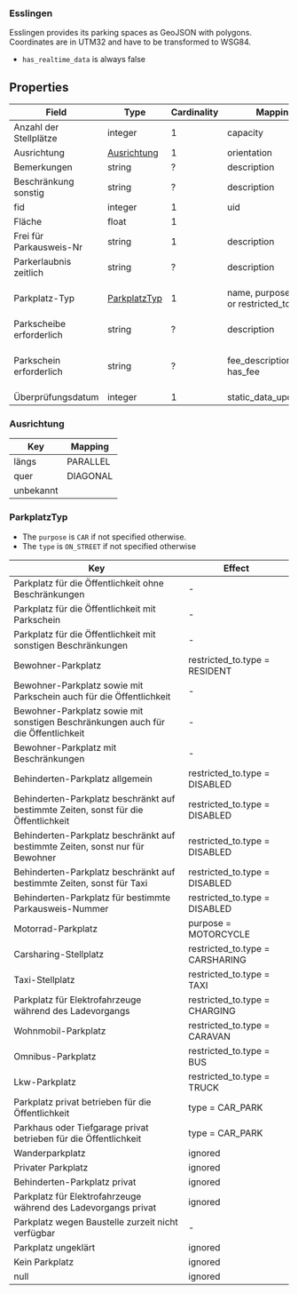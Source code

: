 ### Esslingen

Esslingen provides its parking spaces as GeoJSON with polygons. Coordinates are in UTM32 and have to be transformed to
WSG84.

* `has_realtime_data` is always false

## Properties

| Field                    | Type                          | Cardinality | Mapping                              | Comment                                          |
|--------------------------|-------------------------------|-------------|--------------------------------------|--------------------------------------------------|
| Anzahl der Stellplätze   | integer                       | 1           | capacity                             |                                                  |
| Ausrichtung              | [Ausrichtung](#Ausrichtung)   | 1           | orientation                          |                                                  |
| Bemerkungen              | string                        | ?           | description                          |                                                  |
| Beschränkung sonstig     | string                        | ?           | description                          |                                                  |
| fid                      | integer                       | 1           | uid                                  |                                                  |
| Fläche                   | float                         | 1           |                                      |                                                  |
| Frei für Parkausweis-Nr  | string                        | 1           | description                          |                                                  |
| Parkerlaubnis zeitlich   | string                        | ?           | description                          |                                                  |
| Parkplatz-Typ            | [ParkplatzTyp](#ParkplatzTyp) | 1           | name, purpose, type or restricted_to | See ParkplatzTyp below                           |
| Parkscheibe erforderlich | string                        | ?           | description                          |                                                  |
| Parkschein erforderlich  | string                        | ?           | fee_description, has_fee             | has_fee is set to true if this field is not null |
| Überprüfungsdatum        | integer                       | 1           | static_data_updated_at               |                                                  |


### Ausrichtung


| Key                  | Mapping  |
|----------------------|----------|
| längs                | PARALLEL |
| quer                 | DIAGONAL |
| unbekannt            |          |


### ParkplatzTyp

* The `purpose` is `CAR` if not specified otherwise.
* The `type` is `ON_STREET` if not specified otherwise

| Key                                                                                 | Effect                          |
|-------------------------------------------------------------------------------------|---------------------------------|
| Parkplatz für die Öffentlichkeit ohne Beschränkungen                                | -                               |
| Parkplatz für die Öffentlichkeit mit Parkschein                                     | -                               |
| Parkplatz für die Öffentlichkeit mit sonstigen Beschränkungen                       | -                               |
| Bewohner-Parkplatz                                                                  | restricted_to.type = RESIDENT   |
| Bewohner-Parkplatz sowie mit Parkschein auch für die Öffentlichkeit                 | -                               |
| Bewohner-Parkplatz sowie mit sonstigen Beschränkungen auch für die Öffentlichkeit   | -                               |
| Bewohner-Parkplatz mit Beschränkungen                                               | -                               |
| Behinderten-Parkplatz allgemein                                                     | restricted_to.type = DISABLED   |
| Behinderten-Parkplatz beschränkt auf bestimmte Zeiten, sonst für die Öffentlichkeit | restricted_to.type = DISABLED   |
| Behinderten-Parkplatz beschränkt auf bestimmte Zeiten, sonst nur für Bewohner       | restricted_to.type = DISABLED   |
| Behinderten-Parkplatz beschränkt auf bestimmte Zeiten, sonst für Taxi               | restricted_to.type = DISABLED   |
| Behinderten-Parkplatz für bestimmte Parkausweis-Nummer                              | restricted_to.type = DISABLED   |
| Motorrad-Parkplatz                                                                  | purpose = MOTORCYCLE            |
| Carsharing-Stellplatz                                                               | restricted_to.type = CARSHARING |
| Taxi-Stellplatz                                                                     | restricted_to.type = TAXI       |
| Parkplatz für Elektrofahrzeuge während des Ladevorgangs                             | restricted_to.type = CHARGING   |
| Wohnmobil-Parkplatz                                                                 | restricted_to.type = CARAVAN    |
| Omnibus-Parkplatz                                                                   | restricted_to.type = BUS        |
| Lkw-Parkplatz                                                                       | restricted_to.type = TRUCK      |
| Parkplatz privat betrieben für die Öffentlichkeit                                   | type = CAR_PARK                 |
| Parkhaus oder Tiefgarage privat betrieben für die Öffentlichkeit                    | type = CAR_PARK                 |
| Wanderparkplatz                                                                     | ignored                         |
| Privater Parkplatz                                                                  | ignored                         |
| Behinderten-Parkplatz privat                                                        | ignored                         |
| Parkplatz für Elektrofahrzeuge während des Ladevorgangs privat                      | ignored                         |
| Parkplatz wegen Baustelle zurzeit nicht verfügbar                                   | -                               |
| Parkplatz ungeklärt                                                                 | ignored                         |
| Kein Parkplatz                                                                      | ignored                         |
| null                                                                                | ignored                         |
